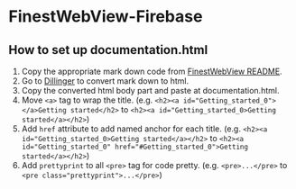 # FinestWebView-Firebase

## How to set up documentation.html

1. Copy the appropriate mark down code from [FinestWebView README](https://github.com/TheFinestArtist/FinestWebView-Android/blob/master/README.md).
2. Go to [Dillinger](https://dillinger.io/) to convert mark down to html.
3. Copy the converted html body part and paste at documentation.html.
4. Move `<a>` tag to wrap the title. (e.g. `<h2><a id="Getting_started_0"></a>Getting started</h2>` to `<h2><a id="Getting_started_0>Getting started</a></h2>`)
5. Add `href` attribute to add named anchor for each title. (e.g. `<h2><a id="Getting_started_0>Getting started</a></h2>` to `<h2><a id="Getting_started_0" href="#Getting_started_0">Getting started</a></h2>`)
6. Add `prettyprint` to all `<pre>` tag for code pretty. (e.g. `<pre>...</pre>` to `<pre class="prettyprint">...</pre>`)
